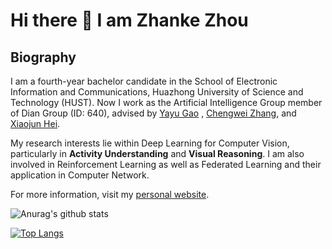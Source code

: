 # Hi there 👋 I am Zhanke Zhou

## Biography

I am a fourth-year bachelor candidate in the School of Electronic Information and Communications, Huazhong University of Science and Technology (HUST). Now I work as the Artificial Intelligence Group member of Dian Group (ID: 640), advised by [Yayu Gao](http://122.205.5.5:8084/~yayugao/) , [Chengwei Zhang](http://122.205.5.5:8084/~zhangcw/), and [Xiaojun Hei](http://122.205.5.5:8084/~heixj/).

My research interests lie within Deep Learning for Computer Vision, particularly in **Activity Understanding** and **Visual Reasoning**. I am also involved in Reinforcement Learning as well as Federated Learning and their application in Computer Network.

For more information, visit my [personal website](https://andrewzhou924.github.io/).


![Anurag's github stats](https://github-readme-stats.vercel.app/api?username=AndrewZhou924&count_private=true&show_icons=true&theme=radical)



[![Top Langs](https://github-readme-stats.vercel.app/api/top-langs/?username=AndrewZhou924&hide=css,html&layout=compact&theme=radical)](https://github.com/anuraghazra/github-readme-stats)

